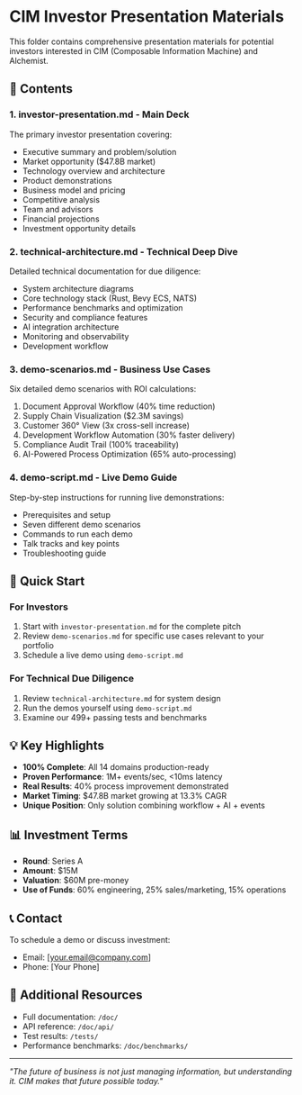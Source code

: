 # CIM Investor Presentation Materials

This folder contains comprehensive presentation materials for potential investors interested in CIM (Composable Information Machine) and Alchemist.

## 📁 Contents

### 1. **investor-presentation.md** - Main Deck
The primary investor presentation covering:
- Executive summary and problem/solution
- Market opportunity ($47.8B market)
- Technology overview and architecture
- Product demonstrations
- Business model and pricing
- Competitive analysis
- Team and advisors
- Financial projections
- Investment opportunity details

### 2. **technical-architecture.md** - Technical Deep Dive
Detailed technical documentation for due diligence:
- System architecture diagrams
- Core technology stack (Rust, Bevy ECS, NATS)
- Performance benchmarks and optimization
- Security and compliance features
- AI integration architecture
- Monitoring and observability
- Development workflow

### 3. **demo-scenarios.md** - Business Use Cases
Six detailed demo scenarios with ROI calculations:
1. Document Approval Workflow (40% time reduction)
2. Supply Chain Visualization ($2.3M savings)
3. Customer 360° View (3x cross-sell increase)
4. Development Workflow Automation (30% faster delivery)
5. Compliance Audit Trail (100% traceability)
6. AI-Powered Process Optimization (65% auto-processing)

### 4. **demo-script.md** - Live Demo Guide
Step-by-step instructions for running live demonstrations:
- Prerequisites and setup
- Seven different demo scenarios
- Commands to run each demo
- Talk tracks and key points
- Troubleshooting guide

## 🚀 Quick Start

### For Investors
1. Start with `investor-presentation.md` for the complete pitch
2. Review `demo-scenarios.md` for specific use cases relevant to your portfolio
3. Schedule a live demo using `demo-script.md`

### For Technical Due Diligence
1. Review `technical-architecture.md` for system design
2. Run the demos yourself using `demo-script.md`
3. Examine our 499+ passing tests and benchmarks

## 💡 Key Highlights

- **100% Complete**: All 14 domains production-ready
- **Proven Performance**: 1M+ events/sec, <10ms latency
- **Real Results**: 40% process improvement demonstrated
- **Market Timing**: $47.8B market growing at 13.3% CAGR
- **Unique Position**: Only solution combining workflow + AI + events

## 📊 Investment Terms

- **Round**: Series A
- **Amount**: $15M
- **Valuation**: $60M pre-money
- **Use of Funds**: 60% engineering, 25% sales/marketing, 15% operations

## 📞 Contact

To schedule a demo or discuss investment:
- Email: [your.email@company.com]
- Phone: [Your Phone]

## 🔗 Additional Resources

- Full documentation: `/doc/`
- API reference: `/doc/api/`
- Test results: `/tests/`
- Performance benchmarks: `/doc/benchmarks/`

---

*"The future of business is not just managing information, but understanding it. CIM makes that future possible today."* 